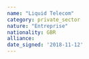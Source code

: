```yaml
---
name: "Liquid Telecom"
category: private_sector
nature: "Entreprise"
nationality: GBR
alliance: 
date_signed: '2018-11-12'
---
```

    